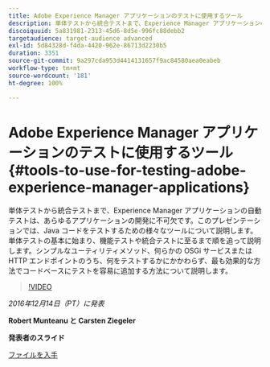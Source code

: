 ```yaml
---
title: Adobe Experience Manager アプリケーションのテストに使用するツール
description: 単体テストから統合テストまで、Experience Manager アプリケーションの自動テストは、あらゆるアプリケーションの開発に不可欠です。このプレゼンテーションでは、Java コードをテストするための様々なツールについて説明します。単体テストの基本に始まり、機能テストや統合テストに至るまで順を追って説明します。シンプルなユーティリティメソッド、何らかの OSGi サービスまたは HTTP エンドポイントのうち、何をテストするかにかかわらず、最も効果的な方法でコードベースにテストを容易に追加する方法について説明します。
discoiquuid: 5a831981-2313-45d6-8d5e-996fc88debb2
targetaudience: target-audience advanced
exl-id: 5d84328d-f4da-4420-962e-86713d2230b5
duration: 3351
source-git-commit: 9a297cda953d4414131657f9ac84580aea0eabeb
workflow-type: tm+mt
source-wordcount: '181'
ht-degree: 100%

---
```


# Adobe Experience Manager アプリケーションのテストに使用するツール{#tools-to-use-for-testing-adobe-experience-manager-applications}

単体テストから統合テストまで、Experience Manager アプリケーションの自動テストは、あらゆるアプリケーションの開発に不可欠です。このプレゼンテーションでは、Java コードをテストするための様々なツールについて説明します。単体テストの基本に始まり、機能テストや統合テストに至るまで順を追って説明します。シンプルなユーティリティメソッド、何らかの OSGi サービスまたは HTTP エンドポイントのうち、何をテストするかにかかわらず、最も効果的な方法でコードベースにテストを容易に追加する方法について説明します。

>[!VIDEO](https://video.tv.adobe.com/v/19302/?quality=9)

*2016年12月14日（PT）に発表*

**Robert Munteanu と Carsten Ziegeler**

**発表者のスライド**

[ファイルを入手](assets/aem-gems-tools-for-testing-12-14-16.pdf)
<!--
[Get back to the Overview](https://helpx.adobe.com/experience-manager/kt/eseminars/gems/aem-index.html)
-->
